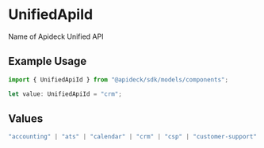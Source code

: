 # UnifiedApiId

Name of Apideck Unified API

## Example Usage

```typescript
import { UnifiedApiId } from "@apideck/sdk/models/components";

let value: UnifiedApiId = "crm";
```

## Values

```typescript
"accounting" | "ats" | "calendar" | "crm" | "csp" | "customer-support" | "ecommerce" | "email" | "email-marketing" | "expense-management" | "file-storage" | "form" | "hris" | "lead" | "payroll" | "pos" | "procurement" | "project-management" | "script" | "sms" | "spreadsheet" | "team-messaging" | "issue-tracking" | "time-registration" | "transactional-email" | "vault" | "data-warehouse"
```